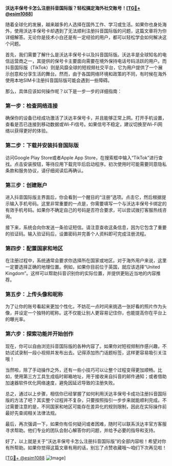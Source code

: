 **沃达丰保号卡怎么注册抖音国际版？轻松搞定海外社交账号！[[TG💪+ @esim1088](https://t.me/s/esim1088)]**

随着全球化的发展，越来越多的人选择在国外工作、学习或生活。如果你也身处海外，使用沃达丰保号卡却遇到了无法顺利注册抖音国际版的问题，这篇文章将为你详细解答。无论你是技术小白还是有一定经验的用户，都可以轻松学会如何解决这个问题。

首先，我们需要了解什么是沃达丰保号卡以及抖音国际版。沃达丰是全球知名的电信运营商之一，其提供的保号卡主要面向需要在境外保持电话号码活跃的用户。而抖音国际版（TikTok）则是风靡全球的短视频社交平台，它为用户提供了一个展示创意和分享生活的舞台。然而，由于各国网络环境和政策的不同，有时候在海外使用本地SIM卡注册抖音国际版可能会遇到一些障碍。

那么，具体应该如何操作呢？以下是一步一步的详细指南：

### **第一步：检查网络连接**
确保你的设备已经成功激活了沃达丰保号卡，并且能够正常上网。打开手机设置，查看是否已连接到移动数据或Wi-Fi信号。如果信号不稳定，建议切换至Wi-Fi网络以获得更好的体验。

### **第二步：下载并安装抖音国际版**
访问Google Play Store或者Apple App Store，在搜索框中输入“TikTok”进行查找。点击安装按钮，等待应用下载完毕后启动程序。初次使用时可能需要同意隐私条款和服务协议，请仔细阅读后再确认。

### **第三步：创建账户**
进入抖音国际版主界面后，你会看到一个醒目的“注册”选项。点击它，然后根据提示输入手机号码。这里非常重要的一点是，你需要填写一个与沃达丰保号卡绑定的有效手机号码。如果你不确定自己的号码是否符合要求，可以尝试拨打客服热线咨询。

接下来，系统会向你发送一条验证短信。请注意查收这条信息，因为它包含了重要的验证码。输入验证码后，设置密码并完善个人资料即可完成注册流程。

### **第四步：配置国家和地区**
在注册过程中，系统通常会要求你选择所在国家或地区。对于海外用户来说，这里一定要选择正确的地理位置。例如，如果你目前位于英国，就应该选择“United Kingdom”。这样可以帮助抖音识别你的实际位置，并提供更贴近当地的内容推荐。

### **第五步：上传头像和昵称**
为了让你的账号看起来更加个性化，不妨花一点时间来挑选一张好看的照片作为头像，并设定一个独特的昵称。这不仅能让别人更容易记住你，也能提高你在平台上的曝光率。

### **第六步：探索功能并开始创作**
现在，你可以自由浏览抖音国际版的各种内容了。如果你对短视频制作感兴趣，不妨试试录制一段小视频并发布出去。记得添加热门话题标签，这样更容易吸引关注哦！

当然啦，除了手动操作之外，还有一些小技巧可以让整个过程变得更加顺畅。比如，使用第三方工具生成临时邮箱地址，用于接收来自抖音的邮件通知；或者借助加速器软件优化网络速度，避免因延迟导致的注册失败。

总之，通过以上步骤，相信你已经掌握了如何利用沃达丰保号卡成功注册抖音国际版的方法了吧？其实整个过程并不复杂，只要按照指引一步步来就能顺利完成。不过需要注意的是，不同国家和地区可能存在差异化的规则限制，因此在实际操作前最好先查阅相关法律法规。

最后，再次强调一下，如果你有任何疑问或者困难，随时可以联系沃达丰官方客服寻求帮助。他们专业的团队会耐心解答你的问题，并给予必要的指导和支持。

好了，以上就是关于“沃达丰保号卡怎么注册抖音国际版”的全部内容啦！希望对你有所帮助。如果你觉得这篇文章有用的话，别忘了点赞收藏哦～咱们下次再见啦！

[[TG💪+ @esim1088](https://t.me/s/esim1088) ![Image](https://i.postimg.cc/4NQfJmqS/Snipaste-2025-05-13-00-14-12.png)]